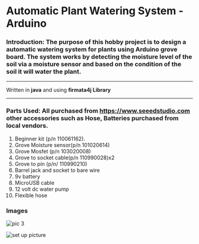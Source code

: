 # Automatic Plant Watering System - Arduino

### Introduction: The purpose of this hobby project is to design a automatic watering system for plants using Arduino grove board. The system works by detecting the moisture level of the soil via a moisture sensor and based on the condition of the soil it will water the plant. 

---
Written in **java** and using **firmata4j Library** 

---
### Parts Used: All purchased from https://www.seeedstudio.com other accessories such as Hose, Batteries purchased from local vendors. 
1) Beginner kit (p/n 110061162). 
2) Grove Moisture sensor(p/n 101020614)
3) Grove Mosfet (p/n 103020008)
4) Grove to socket cable(p/n 110990028)x2
5) Grove to pin (p/n/ 110990210)
6) Barrel jack and socket to bare wire
7) 9v battery 
8) MicroUSB cable
9) 12 volt dc water pump
10) Flexible hose

### Images
![pic 3](https://github.com/HRoses/Automatic-Plant-Watering-System/assets/105571947/891cdaea-a4c1-4ddb-912d-bb1b2c3cb9ec)

![set up picture](https://github.com/HRoses/Automatic-Plant-Watering-System/assets/105571947/891e785f-d81d-48c1-9380-d6dff4dabe40)
